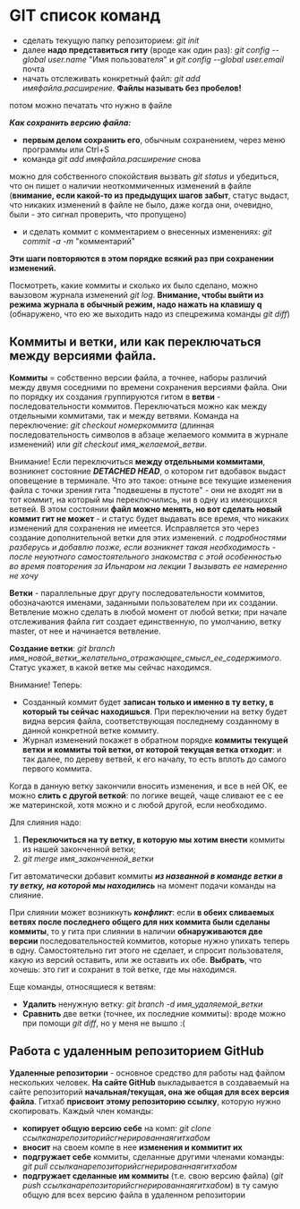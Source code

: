 # GIT список команд
* сделать текущую папку репозиторием: *git init*
* далее **надо представиться гиту** (вроде как один раз): *git config --global user.name* "Имя пользователя" и  *git config --global user.email* почта
* начать отслеживать конкретный файл: *git add имяфайла.расширение*. **Файлы называть без пробелов!**

потом можно печатать что нужно в файле

***Как сохранить версию файла:***
* **первым делом сохранить его**, обычным сохранением, через меню программы или Ctrl+S
* команда *git add имяфайла.расширение* снова

можно для собственного спокойствия вызвать *git status* и убедиться, что он пишет о наличии неоткоммиченных изменений в файле (**внимание, если какой-то из предыдущих шагов забыт**, статус выдаст, что никаких изменений в файле не было, даже когда они, очевидно, были - это сигнал проверить, что пропущено) 
* и сделать коммит с комментарием о внесенных изменениях: *git commit -a -m* "комментарий"

**Эти шаги повторяются в этом порядке всякий раз при сохранении изменений.**

Посмотреть, какие коммиты и сколько их было сделано, можно ваызовом журнала изменений *git log*. **Внимание, чтобы выйти из режима журнала в обычный режим, надо нажать на клавишу q** (обнаружено, что ею же выходить надо из спецрежима команды *git diff*)
## Коммиты и ветки, или как переключаться между версиями файла.
**Коммиты** = собственно версии файла, а точнее, наборы различий между двумя соседними по времени сохранения версиями файла. Они по порядку их создания группируются гитом в **ветви** - последовательности коммитов. Переключаться можно как между отдельными коммитами, так и между ветвями. Команда на переключение: *git checkout номеркоммита* (длинная последовательность символов в абзаце желаемого коммита в журнале изменений) или *git checkout имя_желаемой_ветви*.

Внимание! Если переключиться **между отдельными коммитами**, возникнет состояние ***DETACHED HEAD***, о котором гит вдобавок выдаст оповещение в терминале. Что это такое: отныне все текущие изменения файла с точки зрения гита "подвешены в пустоте" - они не входят ни в тот коммит, на который мы переключились, ни в одну из имеющихся ветвей. В этом состоянии **файл можно менять, но вот сделать новый коммит гит не может** - и статус будет выдавать все время, что никаких изменений для сохранения не имеется. Исправляется это через создание дополнительной ветки для этих изменений. *с подробностями разберусь и добавлю позже, если возникнет такая необходимость - после неуютного самостоятельного знакомства с этой особенностью во время повторения за Ильнаром на лекции 1 вызывать ее намеренно не хочу*

**Ветки** - параллельные друг другу последовательности коммитов, обозначаются именами, заданными пользователем при их создании. Ветвление можно сделать в любой момент от любой ветки; при начале отслеживания файла гит создает единственную, по умолчанию, ветку master, от нее и начинается ветвление. 

**Создание ветки**: *git branch имя_новой_ветки_желательно_отражающее_смысл_ее_содержимого*. Статус укажет, в какой ветке мы сейчас находимся.


Внимание! Теперь:
* Созданный коммит будет **записан только и именно в ту ветку, в который ты сейчас находишься**. При переключении на ветку будет видна версия файла, соответствующая последнему созданному в данной конкретной ветке коммиту. 
* Журнал изменений покажет в обратном порядке **коммиты текущей ветки и коммиты той ветки, от которой текущая ветка отходит**: и так далее, по дереву ветвей, к его началу, то есть вплоть до самого первого коммита.

Когда в данную ветку закончили вносить изменения, и все в ней ОК, ее можно **слить с другой веткой**: по логике вещей, чаще сливают ее с ее же материнской, хотя можно и с любой другой, если необходимо. 

Для слияния надо: 
1. **Переключиться на ту ветку, в которую мы хотим внести** коммиты из нашей законченной ветки;
2. *git merge имя_законченной_ветки*

Гит автоматически добавит коммиты ***из названной в команде ветки в ту ветку, на которой мы находились*** на момент подачи команды на слияние.

При слиянии может возникнуть ***конфликт***: если **в обеих сливаемых ветвях после последнего общего для них коммита были сделаны коммиты**, то у гита при слиянии в наличии **обнаруживаются две версии** последовательностей коммитов, которые нужно упихать теперь в одну. Самостоятельно гит этого не сделает, и спросит пользователя, какую из версий оставить, или же оставить их обе. **Выбрать**, что хочешь: это гит и сохранит в той ветке, где мы находимся.

Еще команды, относящиеся к ветвям:
* **Удалить** ненужную ветку: *git branch -d имя_удаляемой_ветки*
* **Сравнить** две ветки (точнее, их последние коммиты): вроде можно при помощи *git diff*, но у меня не вышло :(
## Работа с удаленным репозиторием GitHub
**Удаленные репозитории** - основное средство для работы над файлом нескольких человек. **На сайте GitHub** выкладывается в создаваемый на сайте репозиторий **начальная/текущая, она же общая для всех версия файла**. Гитхаб **присвоит этому репозиторию ссылку**, которую нужно скопировать. Каждый член команды: 
* **копирует общую версию себе** на комп: *git clone ссылканарепозиторийсгнерированнаягитхабом* 
* **вносит** на своем компе в нее **изменения и коммитит их**
* **подгружает себе** коммиты, сделанные другими членами команды: *git pull  ссылканарепозиторийсгнерированнаягитхабом*
* **подгружает сделанные им коммиты** (т.е. свою версию файла) (*git push ссылканарепозиторийсгнерированнаягитхабом*) в ту самую общую для всех версию файла в удаленном репозитории